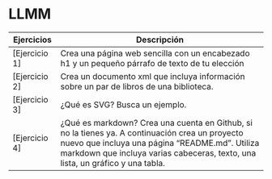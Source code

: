 # LLMM
Ejercicios | Descripción
------------ | -------------
[Ejercicio 1] | Crea una página web sencilla con un encabezado h1 y un pequeño párrafo de texto de tu elección
[Ejercicio 2] | Crea un documento xml que incluya información sobre un par de libros de una biblioteca.
[Ejercicio 3] | ¿Qué es SVG? Busca un ejemplo.
[Ejercicio 4] |¿Qué es markdown? Crea una cuenta en Github, si no la tienes ya. A continuación crea un proyecto nuevo que incluya una página “README.md”. Utiliza markdown que incluya varias cabeceras, texto, una lista, un gráfico y una tabla.
